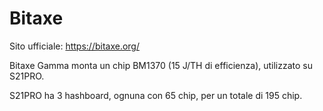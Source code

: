 # Bitaxe
Sito ufficiale: https://bitaxe.org/

Bitaxe Gamma monta un chip BM1370 (15 J/TH di efficienza), utilizzato su S21PRO.

S21PRO ha 3 hashboard, ognuna con 65 chip, per un totale di 195 chip.
